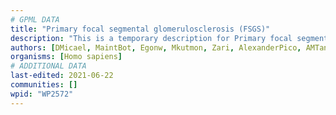 ```yaml
---
# GPML DATA
title: "Primary focal segmental glomerulosclerosis (FSGS)"
description: "This is a temporary description for Primary focal segmental glomerulosclerosis (FSGS)"
authors: [DMicael, MaintBot, Egonw, Mkutmon, Zari, AlexanderPico, AMTan, Khanspers, Eweitz, Finterly]
organisms: [Homo sapiens]
# ADDITIONAL DATA
last-edited: 2021-06-22
communities: []
wpid: "WP2572"
---
```

